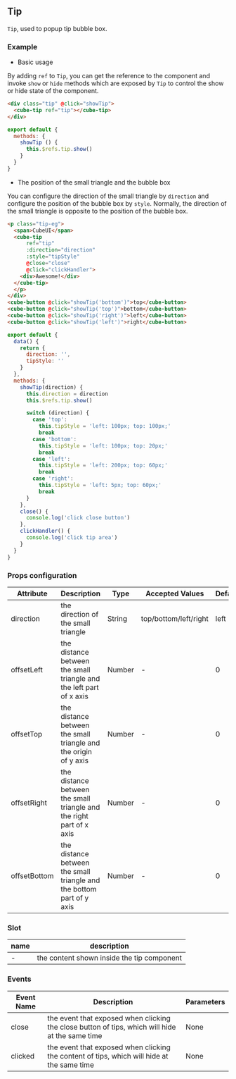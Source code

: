 ## Tip

`Tip`, used to popup tip bubble box.

### Example

- Basic usage

By adding `ref` to `Tip`, you can get the reference to the component and invoke `show` or `hide` methods which are exposed by `Tip` to control the show or hide state of the component.

```html
<div class="tip" @click="showTip">
  <cube-tip ref="tip"></cube-tip>
</div>
```
```javascript
export default {
  methods: {
    showTip () {
      this.$refs.tip.show()
    }
  }
}
```

- The position of the small triangle and the bubble box

You can configure the direction of the small triangle by `direction` and configure the position of the bubble box by `style`. Normally, the direction of the small triangle is opposite to the position of the bubble box.

```html
<p class="tip-eg">
  <span>CubeUI</span>
  <cube-tip
      ref="tip"
      :direction="direction"
      :style="tipStyle"
      @close="close"
      @click="clickHandler">
    <div>Awesome!</div>
  </cube-tip>
  </p>
</div>
<cube-button @click="showTip('bottom')">top</cube-button>
<cube-button @click="showTip('top')">bottom</cube-button>
<cube-button @click="showTip('right')">left</cube-button>
<cube-button @click="showTip('left')">right</cube-button>
```
```javascript
export default {
  data() {
    return {
      direction: '',
      tipStyle: ''
    }
  },
  methods: {
    showTip(direction) {
      this.direction = direction
      this.$refs.tip.show()

      switch (direction) {
        case 'top':
          this.tipStyle = 'left: 100px; top: 100px;'
          break
        case 'bottom':
          this.tipStyle = 'left: 100px; top: 20px;'
          break
        case 'left':
          this.tipStyle = 'left: 200px; top: 60px;'
          break
        case 'right':
          this.tipStyle = 'left: 5px; top: 60px;'
          break
      }
    },
    close() {
      console.log('click close button')
    },
    clickHandler() {
      console.log('click tip area')
    }
  }
}
```

### Props configuration

| Attribute | Description | Type | Accepted Values | Default |
| - | - | - | - | - |
| direction | the direction of the small triangle | String | top/bottom/left/right | left |
| offsetLeft | the distance between the small triangle and the left part of x axis | Number | - | 0 |
| offsetTop | the distance between the small triangle and the origin of y axis | Number | - | 0 |
| offsetRight | the distance between the small triangle and the right part of x axis | Number | - | 0 |
| offsetBottom | the distance between the small triangle and the bottom part of y axis | Number | - | 0 |

### Slot

| name | description |
| - | - |
| - | the content shown inside the tip component |

### Events

| Event Name | Description | Parameters |
| - | - | - |
| close | the event that exposed when clicking the close button of tips, which will hide at the same time | None |
| clicked | the event that exposed when clicking the content of tips, which will hide at the same time | None |
